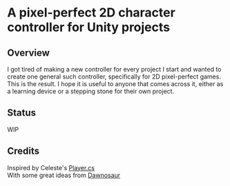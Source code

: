 # A pixel-perfect 2D character controller for Unity projects
## Overview
I got tired of making a new controller for every project I start and wanted to create one general such controller, specifically for 2D pixel-perfect games.
This is the result. I hope it is useful to anyone that comes across it, either as a learning device or a stepping stone for their own project.
## Status
WIP
## Credits
Inspired by Celeste's [Player.cs](https://github.com/NoelFB/Celeste/blob/master/Source/Player/Player.cs "Source code")  
With some great ideas from [Dawnosaur](https://www.youtube.com/watch?v=KbtcEVCM7bw)
